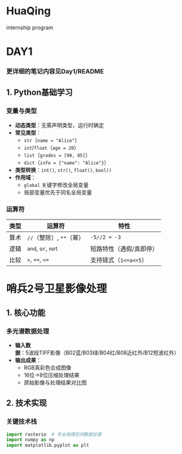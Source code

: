 # HuaQing
internship program

# DAY1
### 更详细的笔记内容见Day1/README
## 1. Python基础学习

### 变量与类型
- **动态类型**：无需声明类型，运行时确定
- **常见类型**：
  - `str`（`name = "Alice"`）
  - `int`/`float`（`age = 20`）
  - `list`（`grades = [90, 85]`）
  - `dict`（`info = {"name": "Alice"}`）
- **类型转换**：`int()`, `str()`, `float()`, `bool()`
- **作用域**：
  - `global` 关键字修改全局变量
  - 局部变量优先于同名全局变量

### 运算符
| 类型       | 运算符                      | 特性                  |
|------------|----------------------------|-----------------------|
| 算术       | `//`（整除）, `**`（幂）    | `-5//2 = -3`          |
| 逻辑       | `and`, `or`, `not`          | 短路特性（遇假/真即停）|
| 比较       | `>`, `==`, `<=`             | 支持链式（`1<=a<=5`） |



# 哨兵2号卫星影像处理

## 1. 核心功能

### 多光谱数据处理
- **输入数据**：5波段TIFF影像（B02蓝/B03绿/B04红/B08近红外/B12短波红外）
- **输出成果**：
  - RGB真彩色合成图像
  - 16位→8位压缩处理结果
  - 原始影像与处理结果对比图

## 2. 技术实现

### 关键技术栈
```python
import rasterio  # 专业地理空间数据处理
import numpy as np
import matplotlib.pyplot as plt
